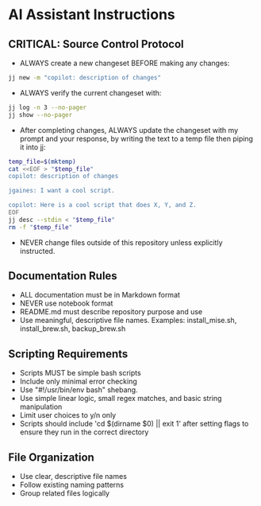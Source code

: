 # AI Assistant Instructions

## CRITICAL: Source Control Protocol

- ALWAYS create a new changeset BEFORE making any changes:
```bash
jj new -m "copilot: description of changes"
```

- ALWAYS verify the current changeset with:
```bash
jj log -n 3 --no-pager
jj show --no-pager
```

- After completing changes, ALWAYS update the changeset with my prompt and your response, by writing the text to a temp file then piping it into jj:

```bash
temp_file=$(mktemp)
cat <<EOF > "$temp_file"
copilot: description of changes

jgaines: I want a cool script.

copilot: Here is a cool script that does X, Y, and Z.
EOF
jj desc --stdin < "$temp_file"
rm -f "$temp_file"
```

- NEVER change files outside of this repository unless explicitly instructed.   

## Documentation Rules

- ALL documentation must be in Markdown format
- NEVER use notebook format
- README.md must describe repository purpose and use
- Use meaningful, descriptive file names. Examples: install_mise.sh, install_brew.sh, backup_brew.sh

## Scripting Requirements

- Scripts MUST be simple bash scripts
- Include only minimal error checking
- Use "#!/usr/bin/env bash" shebang.
- Use simple linear logic, small regex matches, and basic string manipulation
- Limit user choices to y/n only
- Scripts should include 'cd $(dirname $0) || exit 1' after setting flags to ensure they run in the correct directory

## File Organization

- Use clear, descriptive file names
- Follow existing naming patterns
- Group related files logically
